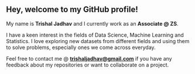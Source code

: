## Hey, welcome to my GitHub profile!
My name is **Trishal Jadhav** and I currently work as an **Associate @ ZS**.

I have a keen interest in the fields of Data Science, Machine Learning and Statistics. I love exploring new datasets from different fields and using them to solve problems, especially ones we come across everyday.

Feel free to contact me @ **trishaljadhav@gmail.com** if you have any feedback about my repositories or want to collaborate on a project.
